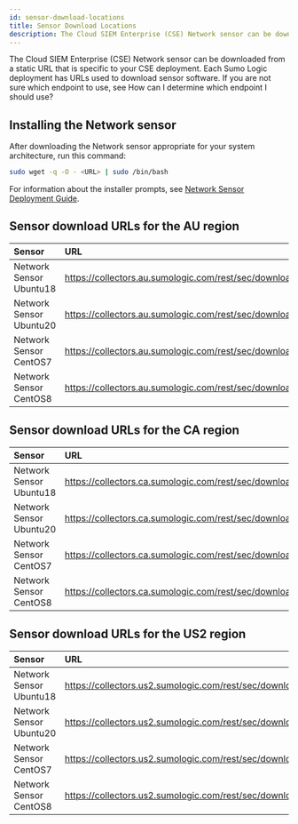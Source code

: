 ```yaml
---
id: sensor-download-locations
title: Sensor Download Locations
description: The Cloud SIEM Enterprise (CSE) Network sensor can be downloaded from a static URL that is specific to your CSE deployment.
---
```



The Cloud SIEM Enterprise (CSE) Network sensor can be downloaded from a static URL that is specific to your CSE deployment. Each Sumo Logic deployment has URLs used to download sensor software. If you are not sure which endpoint to use, see How can I determine which endpoint I should use?

## Installing the Network sensor

After downloading the Network sensor appropriate for your system architecture, run this command:

```bash
sudo wget -q -O - <URL> | sudo /bin/bash
```

For information about the installer prompts, see [Network Sensor Deployment Guide](/docs/cse/sensors/network-sensor-deployment-guide).

## Sensor download URLs for the AU region

| Sensor                  | URL                                                              |
|:-------------------------|:------------------------------------------------------------------|
| Network Sensor Ubuntu18 | https://collectors.au.sumologic.com/rest/sec/download/ubuntu18 |
| Network Sensor Ubuntu20 | https://collectors.au.sumologic.com/rest/sec/download/ubuntu20 |
| Network Sensor CentOS7  | https://collectors.au.sumologic.com/rest/sec/download/centos7 |
| Network Sensor CentOS8  | https://collectors.au.sumologic.com/rest/sec/download/centos8 |

## Sensor download URLs for the CA region

| Sensor                  | URL                                                              |
|:-------------------------|:------------------------------------------------------------------|
| Network Sensor Ubuntu18 | https://collectors.ca.sumologic.com/rest/sec/download/ubuntu18 |
| Network Sensor Ubuntu20 | https://collectors.ca.sumologic.com/rest/sec/download/ubuntu20 |
| Network Sensor CentOS7  | https://collectors.ca.sumologic.com/rest/sec/download/centos7 |
| Network Sensor CentOS8  | https://collectors.ca.sumologic.com/rest/sec/download/centos8 |

## Sensor download URLs for the US2 region

| Sensor                  | URL                                                               |
|:-------------------------|:-------------------------------------------------------------------|
| Network Sensor Ubuntu18 | https://collectors.us2.sumologic.com/rest/sec/download/ubuntu18 |
| Network Sensor Ubuntu20 | https://collectors.us2.sumologic.com/rest/sec/download/ubuntu20 |
| Network Sensor CentOS7  | https://collectors.us2.sumologic.com/rest/sec/download/centos7 |
| Network Sensor CentOS8  | https://collectors.us2.sumologic.com/rest/sec/download/centos8 |

